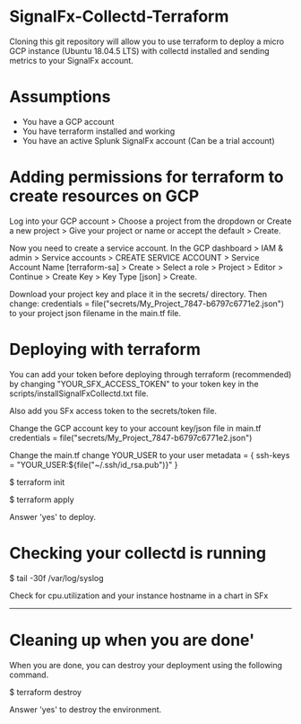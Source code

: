 # SignalFx-Collectd-Terraform
Cloning this git repository will allow you to use terraform to deploy a micro GCP instance (Ubuntu 18.04.5 LTS) with collectd installed and sending metrics to your SignalFx account. 

# Assumptions

* You have a GCP account
* You have terraform installed and working
* You have an active Splunk SignalFx account (Can be a trial account)

# Adding permissions for terraform to create resources on GCP

Log into your GCP account > Choose a project from the dropdown or Create a new project > Give your project or name or accept the default > Create.

Now you need to create a service account. In the GCP dashboard > IAM & admin > Service accounts > CREATE SERVICE ACCOUNT > Service Account Name [terraform-sa] > Create > Select a role > Project > Editor > Continue > Create Key > Key Type [json] > Create.

Download your project key and place it in the secrets/ directory. Then change: credentials = file("secrets/My_Project_7847-b6797c6771e2.json") to your project json filename in the main.tf file.

# Deploying with terraform

You can add your token before deploying through terraform (recommended) by changing "YOUR_SFX_ACCESS_TOKEN" to your token key in the scripts/installSignalFxCollectd.txt file.

Also add you SFx access token to the secrets/token file.

Change the GCP account key to your account key/json file in main.tf
credentials = file("secrets/My_Project_7847-b6797c6771e2.json")

Change the main.tf change YOUR_USER to your user
 metadata = {
   ssh-keys = "YOUR_USER:${file("~/.ssh/id_rsa.pub")}"
 }

$ terraform init

$ terraform apply

Answer 'yes' to deploy.

# Checking your collectd is running

$ tail -30f /var/log/syslog

Check for cpu.utilization and your instance hostname in a chart in SFx

---

# Cleaning up when you are done'

When you are done, you can destroy your deployment using the following command.

$ terraform destroy

Answer 'yes' to destroy the environment.
